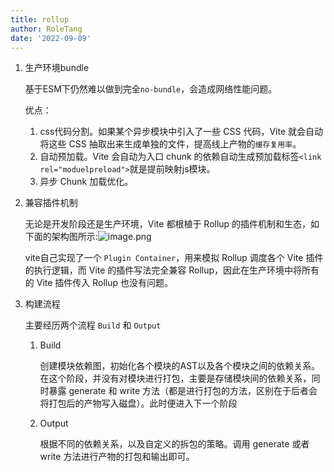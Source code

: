 ```yaml
---
title: rollup
author: RoleTang
date: '2022-09-09'
---
```


1. 生产环境bundle

   基于ESM下仍然难以做到完全`no-bundle`，会造成网络性能问题。

   优点：

   1. css代码分割。如果某个异步模块中引入了一些 CSS 代码，Vite 就会自动将这些 CSS 抽取出来生成单独的文件，提高线上产物的`缓存复用率`。
   2. 自动预加载。Vite 会自动为入口 chunk 的依赖自动生成预加载标签``<link rel="moduelpreload">``就是提前映射js模块。
   3. 异步 Chunk 加载优化。

2. 兼容插件机制

   无论是开发阶段还是生产环境，Vite 都根植于 Rollup 的插件机制和生态，如下面的架构图所示:![image.png](https://p1-juejin.byteimg.com/tos-cn-i-k3u1fbpfcp/db5342d894e649ca8a953e3880fc96fb~tplv-k3u1fbpfcp-zoom-in-crop-mark:1304:0:0:0.awebp?)

   vite自己实现了一个 `Plugin Container`，用来模拟 Rollup 调度各个 Vite 插件的执行逻辑，而 Vite 的插件写法完全兼容 Rollup，因此在生产环境中将所有的 Vite 插件传入 Rollup 也没有问题。

3. 构建流程

    主要经历两个流程 `Build` 和 `Output`

    1. Build

       创建模块依赖图，初始化各个模块的AST以及各个模块之间的依赖关系。在这个阶段，并没有对模块进行打包，主要是存储模块间的依赖关系，同时暴露 generate 和 write 方法（都是进行打包的方法，区别在于后者会将打包后的产物写入磁盘）。此时便进入下一个阶段

    2. Output

       根据不同的依赖关系，以及自定义的拆包的策略。调用 generate 或者 write 方法进行产物的打包和输出即可。
